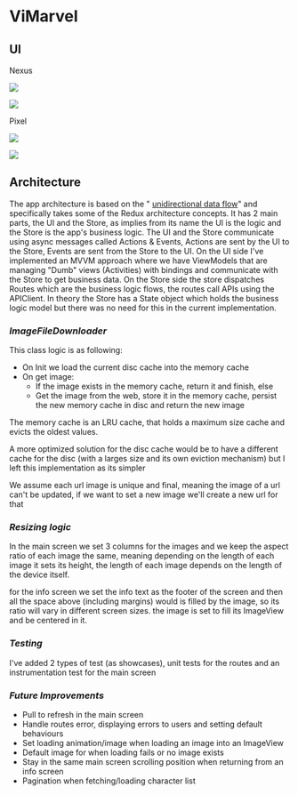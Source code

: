 # ViMarvel


## UI

Nexus

![](screenshots/Screenshot_1603491433.png)

![](screenshots/Screenshot_1603491437.png)

Pixel

![](screenshots/Screenshot_1603491695.png)

![](screenshots/Screenshot_1603491717.png)


## Architecture

The app architecture is based on the " [unidirectional data flow](https://proandroiddev.com/unidirectional-data-flow-on-android-the-blog-post-part-1-cadcf88c72f5)" and specifically takes some of the Redux architecture concepts.
It has 2 main parts, the UI and the Store, as implies from its name the UI is the logic and the Store is the app's business logic.
The UI and the Store communicate using async messages called Actions & Events, Actions are sent by the UI to the Store, Events are sent from the Store to the UI.
On the UI side I've implemented an MVVM approach where we have ViewModels that are managing "Dumb" views (Activities) with bindings and communicate with the Store to get business data.
On the Store side the store dispatches Routes which are the business logic flows, the routes call APIs using the APIClient. In theory the Store has a State object which holds the business logic model but there was no need for this in the current implementation.

### *ImageFileDownloader*

This class logic is as following:
- On Init we load the current disc cache into the memory cache
- On get image:
  - If the image exists in the memory cache, return it and finish, else
  -  Get the image from the web, store it in the memory cache, persist the new memory cache in disc and return the new image

The memory cache is an LRU cache, that holds a maximum size cache and evicts the oldest values.

A more optimized solution for the disc cache would be to have a different cache for the disc (with a larges size and its own eviction mechanism)
but I left this implementation as its simpler

We assume each url image is unique and final, meaning the image of a url can't be updated, if we want to set a new image we'll create a new url for that

### *Resizing logic*

In the main screen we set 3 columns for the images and we keep the aspect ratio of each image the same, meaning depending on the length of each image it sets its height, the length of each image depends on the length of the device itself.

for the info screen we set the info text as the footer of the screen and then all the space above (including margins) would is filled by the image, so its ratio will vary in different screen sizes. the image is set to fill its ImageView and be centered in it.

### *Testing*

I've added 2 types of test (as showcases), unit tests for the routes and an instrumentation test for the main screen

### *Future Improvements*

- Pull to refresh in the main screen
- Handle routes error, displaying errors to users and setting default behaviours
- Set loading animation/image when loading an image into an ImageView
- Default image for when loading fails or no image exists
- Stay in the same main screen scrolling position when returning from an info screen
- Pagination when fetching/loading character list
